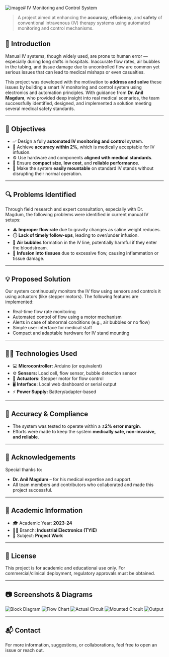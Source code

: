 ![image](https://github.com/user-attachments/assets/03a2d426-f62c-4af3-b672-15dce9a9ee07)# IV Monitoring and Control System

> A project aimed at enhancing the **accuracy**, **efficiency**, and **safety** of conventional intravenous (IV) therapy systems using automated monitoring and control mechanisms.

## 📌 Introduction

Manual IV systems, though widely used, are prone to human error — especially during long shifts in hospitals. Inaccurate flow rates, air bubbles in the tubing, and tissue damage due to uncontrolled flow are common yet serious issues that can lead to medical mishaps or even casualties.

This project was developed with the motivation to **address and solve** these issues by building a smart IV monitoring and control system using electronics and automation principles. With guidance from **Dr. Anil Magdum**, who provided deep insight into real medical scenarios, the team successfully identified, designed, and implemented a solution meeting several medical safety standards.

---

## 🎯 Objectives

- ✅ Design a fully **automated IV monitoring and control** system.
- 🎯 Achieve **accuracy within 2%**, which is medically acceptable for IV infusion.
- ⚙️ Use hardware and components **aligned with medical standards**.
- 🧩 Ensure **compact size**, **low cost**, and **reliable performance**.
- 🏥 Make the system **easily mountable** on standard IV stands without disrupting their normal operation.

---

## 🔍 Problems Identified

Through field research and expert consultation, especially with Dr. Magdum, the following problems were identified in current manual IV setups:

- ⚠️ **Improper flow rate** due to gravity changes as saline weight reduces.
- ⏱️ **Lack of timely follow-ups**, leading to over/under infusion.
- 💨 **Air bubbles** formation in the IV line, potentially harmful if they enter the bloodstream.
- 🧫 **Infusion into tissues** due to excessive flow, causing inflammation or tissue damage.

---

## 💡 Proposed Solution

Our system continuously monitors the IV flow using sensors and controls it using actuators (like stepper motors). The following features are implemented:

- Real-time flow rate monitoring
- Automated control of flow using a motor mechanism
- Alerts in case of abnormal conditions (e.g., air bubbles or no flow)
- Simple user interface for medical staff
- Compact and adaptable hardware for IV stand mounting

---

## 👨‍💻 Technologies Used

- 💻 **Microcontroller:** Arduino (or equivalent)
- ⚙️ **Sensors:** Load cell, flow sensor, bubble detection sensor
- 🔧 **Actuators:** Stepper motor for flow control
- 🖥️ **Interface:** Local web dashboard or serial output
- ⚡ **Power Supply:** Battery/adapter-based

---

## 🧪 Accuracy & Compliance

- The system was tested to operate within a **±2% error margin**.
- Efforts were made to keep the system **medically safe, non-invasive, and reliable**.

---

## 🙏 Acknowledgements

Special thanks to:

- **Dr. Anil Magdum** – for his medical expertise and support.
- All team members and contributors who collaborated and made this project successful.

---

## 📅 Academic Information

- 🎓 Academic Year: **2023-24**
- 🧑‍🎓 Branch: **Industrial Electronics (TYIE)**
- 📘 Subject: **Project Work**

---

## 📎 License

This project is for academic and educational use only. For commercial/clinical deployment, regulatory approvals must be obtained.

---

## 📷 Screenshots & Diagrams

![Block Diagram](images/block-diagram.png)
![Flow Chart](images/flow-chart.png)
![Actual Circuit](images/actual-circuit.png)
![Mounted Circuit](images/mounted-circuit.png)
![Output](images/output.png)

---

## 📬 Contact

For more information, suggestions, or collaborations, feel free to open an issue or reach out.

